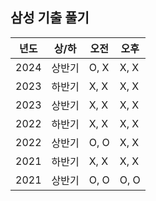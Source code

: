 ## 삼성 기출 풀기

| 년도     | 상/하  | 오전  | 오후  |
| -------- | ------ | ----- | ----- |
| 2024     | 상반기 | O, X  | X, X  |
| 2023     | 하반기 | X, X  | X, X  |
| 2023     | 상반기 | X, X  | X, X  |
| 2022     | 하반기 | X, X  | X, X  |
| 2022     | 상반기 | O, O  | X, X  |
| 2021     | 하반기 | X, X  | X, X  |
| 2021     | 상반기 | O, O  | O, O  |
